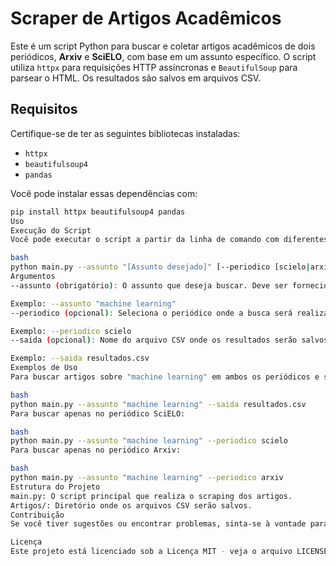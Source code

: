 # Scraper de Artigos Acadêmicos

Este é um script Python para buscar e coletar artigos acadêmicos de dois periódicos, **Arxiv** e **SciELO**, com base em um assunto específico. O script utiliza `httpx` para requisições HTTP assíncronas e `BeautifulSoup` para parsear o HTML. Os resultados são salvos em arquivos CSV.

## Requisitos

Certifique-se de ter as seguintes bibliotecas instaladas:

- `httpx`
- `beautifulsoup4`
- `pandas`

Você pode instalar essas dependências com:

```bash
pip install httpx beautifulsoup4 pandas
Uso
Execução do Script
Você pode executar o script a partir da linha de comando com diferentes opções:

bash
python main.py --assunto "[Assunto desejado]" [--periodico [scielo|arxiv]] [--saida [nome_do_arquivo.csv]]
Argumentos
--assunto (obrigatório): O assunto que deseja buscar. Deve ser fornecido entre aspas se contiver espaços.

Exemplo: --assunto "machine learning"
--periodico (opcional): Seleciona o periódico onde a busca será realizada. Pode ser scielo, arxiv ou deixado em branco para buscar em ambos.

Exemplo: --periodico scielo
--saida (opcional): Nome do arquivo CSV onde os resultados serão salvos. Se não fornecido, o arquivo será salvo com o formato [periodico_assunto.csv].

Exemplo: --saida resultados.csv
Exemplos de Uso
Para buscar artigos sobre "machine learning" em ambos os periódicos e salvar os resultados em um arquivo CSV:

bash
python main.py --assunto "machine learning" --saida resultados.csv
Para buscar apenas no periódico SciELO:

bash
python main.py --assunto "machine learning" --periodico scielo
Para buscar apenas no periódico Arxiv:

bash
python main.py --assunto "machine learning" --periodico arxiv
Estrutura do Projeto
main.py: O script principal que realiza o scraping dos artigos.
Artigos/: Diretório onde os arquivos CSV serão salvos.
Contribuição
Se você tiver sugestões ou encontrar problemas, sinta-se à vontade para contribuir com este projeto. Para contribuir, você pode abrir um issue ou um pull request no repositório.

Licença
Este projeto está licenciado sob a Licença MIT - veja o arquivo LICENSE para mais detalhes.

